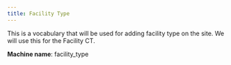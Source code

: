 ```yaml
---
title: Facility Type
---
```


This is a vocabulary that will be used for adding facility type on the site. We will use this for the Facility CT.

**Machine name**: facility_type
